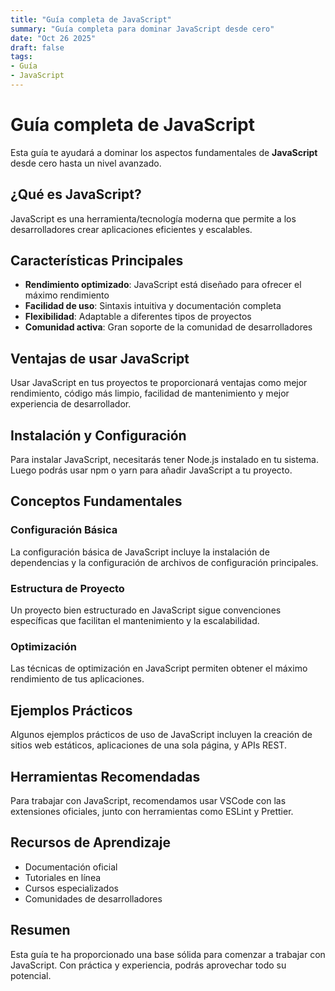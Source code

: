 ```yaml
---
title: "Guía completa de JavaScript"
summary: "Guía completa para dominar JavaScript desde cero"
date: "Oct 26 2025"
draft: false
tags:
- Guía
- JavaScript
---
```


# Guía completa de JavaScript

Esta guía te ayudará a dominar los aspectos fundamentales de **JavaScript** desde cero hasta un nivel avanzado.

## ¿Qué es JavaScript?

JavaScript es una herramienta/tecnología moderna que permite a los desarrolladores crear aplicaciones eficientes y escalables.

## Características Principales

- **Rendimiento optimizado**: JavaScript está diseñado para ofrecer el máximo rendimiento
- **Facilidad de uso**: Sintaxis intuitiva y documentación completa
- **Flexibilidad**: Adaptable a diferentes tipos de proyectos
- **Comunidad activa**: Gran soporte de la comunidad de desarrolladores

## Ventajas de usar JavaScript

Usar JavaScript en tus proyectos te proporcionará ventajas como mejor rendimiento, código más limpio, facilidad de mantenimiento y mejor experiencia de desarrollador.

## Instalación y Configuración

Para instalar JavaScript, necesitarás tener Node.js instalado en tu sistema. Luego podrás usar npm o yarn para añadir JavaScript a tu proyecto.

## Conceptos Fundamentales

### Configuración Básica
La configuración básica de JavaScript incluye la instalación de dependencias y la configuración de archivos de configuración principales.

### Estructura de Proyecto
Un proyecto bien estructurado en JavaScript sigue convenciones específicas que facilitan el mantenimiento y la escalabilidad.

### Optimización
Las técnicas de optimización en JavaScript permiten obtener el máximo rendimiento de tus aplicaciones.

## Ejemplos Prácticos

Algunos ejemplos prácticos de uso de JavaScript incluyen la creación de sitios web estáticos, aplicaciones de una sola página, y APIs REST.

## Herramientas Recomendadas

Para trabajar con JavaScript, recomendamos usar VSCode con las extensiones oficiales, junto con herramientas como ESLint y Prettier.

## Recursos de Aprendizaje

- Documentación oficial
- Tutoriales en línea
- Cursos especializados
- Comunidades de desarrolladores

## Resumen

Esta guía te ha proporcionado una base sólida para comenzar a trabajar con JavaScript. Con práctica y experiencia, podrás aprovechar todo su potencial.
